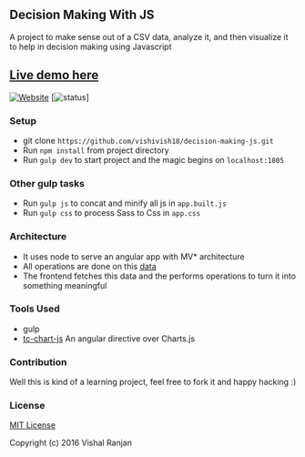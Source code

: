 ## Decision Making With JS
A project to make sense out of a CSV data, analyze it, and then visualize it to help in decision making using Javascript


## [Live demo here](http://decision-making.vishalranjan.in/)
[![Website](https://img.shields.io/website-up-down-green-red/http/shields.io.svg?maxAge=2592000)](http://172.25.120.21:9005) [![status](https://img.shields.io/static/v1.svg?label=status&message=status-healthy&color=green)]


### Setup
* git clone `https://github.com/vishivish18/decision-making-js.git`
* Run `npm install` from project directory
* Run `gulp dev` to start project and the magic begins on `localhost:1805`

### Other gulp tasks

* Run `gulp js` to concat and minify all js in `app.built.js`
* Run `gulp css` to process Sass to Css in `app.css`


### Architecture

* It uses node to serve an angular app with MV* architecture
* All operations are done on this [data](http://decision-making.vishalranjan.in/data/sachin.csv) 
* The frontend fetches this data and the performs operations to turn it into something meaningful

### Tools Used
* gulp
* [tc-chart-js](http://carlcraig.github.io/tc-angular-chartjs/) An angular directive over Charts.js


### Contribution
Well this is kind of a learning project, feel free to fork it and happy hacking :)

### License
[MIT License](http://mit-license.org/)

Copyright (c) 2016 Vishal Ranjan
